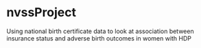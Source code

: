 # nvssProject
Using national birth certificate data to look at association between insurance status and adverse birth outcomes in women with HDP
